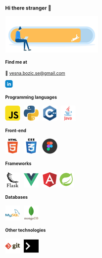 ### Hi there stranger 👋


<img alt="alt_text" width="300px" src="img/bg.jpg" />

#### Find me at

:email: vesna.bozic.se@gmail.com 

[<img alt="alt_text" src="img/linkedin.png" />](https://www.linkedin.com/in/vesna-bo%C5%BEi%C4%87/)


#### Programming languages


[<img alt="alt_text" src="img/javascript.png" />](https://developer.mozilla.org/en-US/docs/Web/JavaScript) &nbsp; [<img alt="alt_text" src="img/python.png"/>](https://docs.python.org/3/) &nbsp; [<img alt="alt_text" src="img/c.png" />](https://en.cppreference.com/w/cpp) &nbsp; [<img alt="alt_text" src="img/java.png" />](https://docs.oracle.com/en/java/javase/17/)

#### Front-end


[<img alt="alt_text" src="img/html5.png" />](https://developer.mozilla.org/en-US/docs/Web/HTML) &nbsp; [<img alt="alt_text" src="img/css3.png" />](https://developer.mozilla.org/en-US/docs/Web/CSS) &nbsp; [<img alt="alt_text" src="img/figma.png" />](https://www.figma.com/)

#### Frameworks


[<img alt="alt_text" src="img/flask.png" />](https://flask.palletsprojects.com/en/2.0.x/) &nbsp; [<img alt="alt_text" src="img/vue.png" />](https://vuejs.org/) &nbsp; [<img alt="alt_text" src="img/angular.png" />](https://angular.io/start) [<img alt="alt_text" width="50px" src="img/spring.png" />](https://spring.io/)

#### Databases

[<img alt="alt_text" src="img/mysql.png" />](https://www.mysql.com/) &nbsp; [<img alt="alt_text" src="img/mongodb.png" />](https://www.mongodb.com/)

#### Other technologies

[<img alt="alt_text" src="img/git.png" />](https://git-scm.com/) &nbsp; [<img alt="alt_text" src="img/terminal.png" />](https://www.shellscript.sh/)  

















